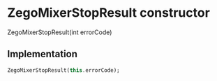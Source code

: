 


# ZegoMixerStopResult constructor







ZegoMixerStopResult(int errorCode)





## Implementation

```dart
ZegoMixerStopResult(this.errorCode);
```







